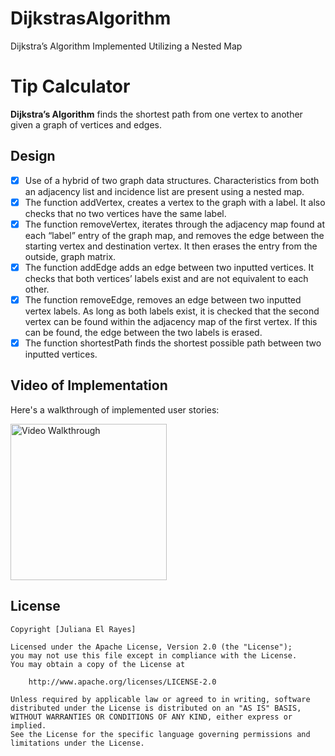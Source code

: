 # DijkstrasAlgorithm
 Dijkstra’s Algorithm Implemented Utilizing a Nested Map

# Tip Calculator

**Dijkstra’s Algorithm** finds the shortest path from one vertex to another given a graph of vertices and edges.

## Design 

* [x] Use of a hybrid of two graph data structures. Characteristics from both an adjacency list and incidence list are present using a nested map.
* [x] The function addVertex, creates a vertex to the graph with a label. It also checks that no two vertices have the same label. 
* [x] The function removeVertex, iterates through the adjacency map found at each “label” entry of the graph map, and removes the edge between the starting vertex and destination vertex. It then erases the entry from the outside, graph matrix. 
* [x] The function addEdge adds an edge between two inputted vertices. It checks that both vertices’ labels exist and are not equivalent to each other. 
* [x] The function removeEdge, removes an edge between two inputted vertex labels. As long as both labels exist, it is checked that the second vertex can be found within the adjacency map of the first vertex. If this can be found, the edge between the two labels is erased.
* [x] The function shortestPath finds the shortest possible path between two inputted vertices. 

## Video of Implementation

Here's a walkthrough of implemented user stories:

<img src='https://user-images.githubusercontent.com/95254925/208816129-d781bc3d-e077-48e5-a851-c7c7fff8b324.gif' title='Video Walkthrough' width='250' alt='Video Walkthrough' />




## License

    Copyright [Juliana El Rayes]

    Licensed under the Apache License, Version 2.0 (the "License");
    you may not use this file except in compliance with the License.
    You may obtain a copy of the License at

        http://www.apache.org/licenses/LICENSE-2.0

    Unless required by applicable law or agreed to in writing, software
    distributed under the License is distributed on an "AS IS" BASIS,
    WITHOUT WARRANTIES OR CONDITIONS OF ANY KIND, either express or implied.
    See the License for the specific language governing permissions and
    limitations under the License.
